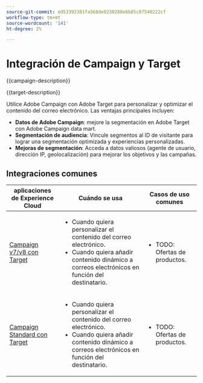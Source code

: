 ```yaml
---
source-git-commit: ed53392381fa568de8230288e6b85c87540222cf
workflow-type: tm+mt
source-wordcount: '141'
ht-degree: 2%

---
```



# Integración de Campaign y Target

{{campaign-description}}

{{target-description}}

Utilice Adobe Campaign con Adobe Target para personalizar y optimizar el contenido del correo electrónico. Las ventajas principales incluyen:

+ **Datos de Adobe Campaign**: mejore la segmentación en Adobe Target con Adobe Campaign data mart.
+ **Segmentación de audiencia**: Vincule segmentos al ID de visitante para lograr una segmentación optimizada y experiencias personalizadas.
+ **Mejoras de segmentación**: Acceda a datos valiosos (agente de usuario, dirección IP, geolocalización) para mejorar los objetivos y las campañas.

## Integraciones comunes

<table>
    <thead>
        <tr>
            <th>aplicaciones de Experience Cloud</th>
            <th>Cuándo se usa</th>
            <th>Casos de uso comunes</th>
        </tr>
    </thead>
    <tbody>
        <tr>
            <td><a href="https://experienceleague.adobe.com/docs/campaign-classic-learn/tutorials/integrating/target-integration.html" target="_blank" rel="noreferrer">Campaign v7/v8 con Target</a></td>
            <td>
                <ul>
                    <li>Cuando quiera personalizar el contenido del correo electrónico.</li>
                    <li>Cuando quiera añadir contenido dinámico a correos electrónicos en función del destinatario.</li>
                </ul>
            </td>
            <td>
              <ul>
                <li>TODO: Ofertas de productos.</li>
              </ul>
            </td>
        </tr>     
        <tr>
            <td><a href="https://experienceleague.adobe.com/docs/target/using/integrate/campaign-and-target.html" target="_blank" rel="noreferrer">Campaign Standard con Target</a></td>
            <td>
                <ul>
                    <li>Cuando quiera personalizar el contenido del correo electrónico.</li>
                    <li>Cuando quiera añadir contenido dinámico a correos electrónicos en función del destinatario.</li>
                </ul>
            </td>
            <td>
              <ul>
                <li>TODO: Ofertas de productos.</li>
              </ul>
            </td>
        </tr>                  
    </tbody>          
</table>

